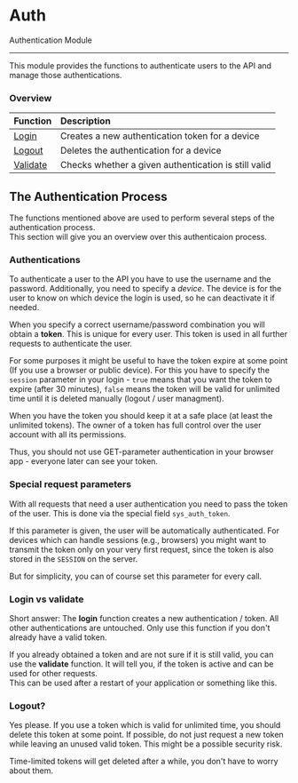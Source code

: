 # Auth
Authentication Module

---

This module provides the functions to authenticate users to the API and manage those authentications.  


### Overview
| Function		| Description  |
|---------------------- | :------------ |
| [Login](login.md)     | Creates a new authentication token for a device |
| [Logout](logout.md)   | Deletes the authentication for a device |
| [Validate](validate.md)     | Checks whether a given authentication is still valid |


## The Authentication Process
The functions mentioned above are used to perform several steps of the authentication process.  
This section will give you an overview over this authenticaion process.

### Authentications
To authenticate a user to the API you have to use the username and the password. Additionally, you need to specify a *device*. The device is for the user to know on which device the login is used, so he can deactivate it if needed.

When you specify a correct username/password combination you will obtain a **token**. This is unique for every user. This token is used in all further requests to authenticate the user.

For some purposes it might be useful to have the token expire at some point (If you use a browser or public device). For this you have to specify the `session` parameter in your login - `true` means that you want the token to expire (after 30 minutes), `false` means the token will be valid for unlimited time until it is deleted manually (logout / user managment).

When you have the token you should keep it at a safe place (at least the unlimited tokens). The owner of a token has full control over the user account with all its permissions.

Thus, you should not use GET-parameter authentication in your browser app - everyone later can see your token.

### Special request parameters
With all requests that need a user authentication you need to pass the token of the user. This is done via the special field `sys_auth_token`.

If this parameter is given, the user will be automatically authenticated. For devices which can handle sessions (e.g., browsers) you might want to transmit the token only on your very first request, since the token is also stored in the `SESSION` on the server.

But for simplicity, you can of course set this parameter for every call.

### Login vs validate
Short answer: The **login** function creates a new authentication / token. All other authentications are untouched. Only use this function if you don't already have a valid token.

If you already obtained a token and are not sure if it is still valid, you can use the **validate** function. It will tell you, if the token is active and can be used for other requests.  
This can be used after a restart of your application or something like this.

### Logout?
Yes please. If you use a token which is valid for unlimited time, you should delete this token at some point. If possible, do not just request a new token while leaving an unused valid token. This might be a possible security risk.

Time-limited tokens will get deleted after a while, you don't have to worry about them.